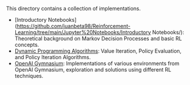 This directory contains a collection of implementations.

- [Introductory Notebooks](https://github.com/juanbeta98/Reinforcement-Learning/tree/main/Jupyter%20Notebooks/Introductory Notebooks/): Theoretical background on Markov Decision Processes and basic RL concepts.
- [Dynamic Programming Algorithms](https://github.com/juanbeta98/Reinforcement-Learning/tree/main/Jupyter%20Notebooks/Dynamic%20Programming%20Algorithms/): Value Iteration, Policy Evaluation, and Policy Iteration Algorithms.
- [OpenAI Gymnasium](https://github.com/juanbeta98/Reinforcement-Learning/tree/main/Jupyter%20Notebooks/OpenAI%20Gymnasium/): Implementations of various environments from OpenAI Gymnasium, exploration and solutions using different RL techniques.

